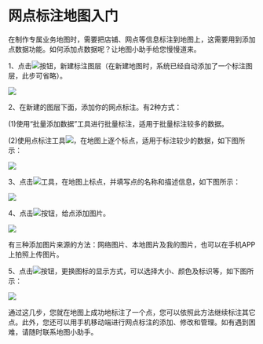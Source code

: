 # 网点标注地图入门

在制作专属业务地图时，需要把店铺、网点等信息标注到地图上，这需要用到添加点数据功能。如何添加点数据呢？让地图小助手给您慢慢道来。

1、点击![](http://pic.dituwuyou.com/map%2Fpicture%2F2.jpg)按钮，新建标注图层（在新建地图时，系统已经自动添加了一个标注图层，此步可省略）。

![](http://pic.dituwuyou.com/map%2Fpicture%2F%E7%BD%91%E7%82%B9%E6%A0%87%E6%B3%A8%E5%9C%B0%E5%9B%BE%E5%85%A5%E9%97%A80.jpg)

2、在新建的图层下面，添加你的网点标注。有2种方式：

(1)使用“批量添加数据”工具进行批量标注，适用于批量标注较多的数据。

(2)使用点标注工具![](http://pic.dituwuyou.com/map%2Fpicture%2F%E7%BD%91%E7%82%B9%E6%A0%87%E6%B3%A8%E5%9C%B0%E5%9B%BE%E5%85%A5%E9%97%A800.png)，在地图上逐个标点，适用于标注较少的数据，如下图所示：

![](http://pic.dituwuyou.com/map%2Fpicture%2F%E7%BD%91%E7%82%B9%E6%A0%87%E6%B3%A8%E5%9C%B0%E5%9B%BE%E5%85%A5%E9%97%A81.jpg)

3、点击![](http://pic.dituwuyou.com/map%2Fpicture%2F%E7%BD%91%E7%82%B9%E6%A0%87%E6%B3%A8%E5%9C%B0%E5%9B%BE%E5%85%A5%E9%97%A800.png)工具，在地图上标点，并填写点的名称和描述信息，如下图所示：

![](http://pic.dituwuyou.com/map%2Fpicture%2F%E7%BD%91%E7%82%B9%E6%A0%87%E6%B3%A8%E5%9C%B0%E5%9B%BE%E5%85%A5%E9%97%A83.png)

4、点击![](http://pic.dituwuyou.com/map%2Fpicture%2F%E7%BD%91%E7%82%B9%E6%A0%87%E6%B3%A8%E5%9C%B0%E5%9B%BE%E5%85%A5%E9%97%A86.png)按钮，给点添加图片。

![](http://pic.dituwuyou.com/map%2Fpicture%2F%E7%BD%91%E7%82%B9%E6%A0%87%E6%B3%A8%E5%9C%B0%E5%9B%BE%E5%85%A5%E9%97%A84.png)

有三种添加图片来源的方法：网络图片、本地图片及我的图片，也可以在手机APP上拍照上传图片。

5、点击![](http://pic.dituwuyou.com/map%2Fpicture%2F%E7%BD%91%E7%82%B9%E6%A0%87%E6%B3%A8%E5%9C%B0%E5%9B%BE%E5%85%A5%E9%97%A89.png)按钮，更换图标的显示方式，可以选择大小、颜色及标识等，如下图所示：

![](http://pic.dituwuyou.com/map%2Fpicture%2F%E7%BD%91%E7%82%B9%E6%A0%87%E6%B3%A8%E5%9C%B0%E5%9B%BE%E5%85%A5%E9%97%A85.png)

通过这几步，您就在地图上成功地标注了一个点，您可以依照此方法继续标注其它点。此外，您还可以用手机移动端进行网点标注的添加、修改和管理。如有遇到困难，请随时联系地图小助手。